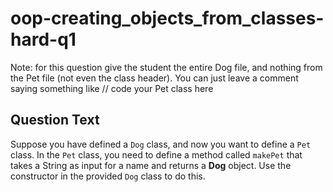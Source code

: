 # oop-creating_objects_from_classes-hard-q1

Note: for this question give the student the entire Dog file, and nothing from the Pet file (not even the class header).
You can just leave a comment saying something like // code your Pet class here

## Question Text

Suppose you have defined a `Dog` class, and now you want to define a `Pet` class. In the `Pet` class, you need to define
a method called `makePet` that takes a String as input for a name and returns a **Dog** object. Use the constructor in
the provided `Dog` class to do this.
